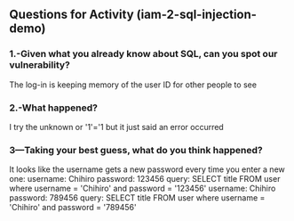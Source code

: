 ## Questions for Activity (iam-2-sql-injection-demo)

### 1.-Given what you already know about SQL, can you spot our vulnerability?

The log-in is keeping memory of the user ID for other people to see

### 2.-What happened?

I try the unknown or '1'='1 but it just said an error occurred

### 3—Taking your best guess, what do you think happened?

It looks like the username gets a new password every time you enter a new one: username: Chihiro
password: 123456
query: SELECT title FROM user where username = 'Chihiro' and password = '123456'
username: Chihiro
password: 789456
query: SELECT title FROM user where username = 'Chihiro' and password = '789456'




